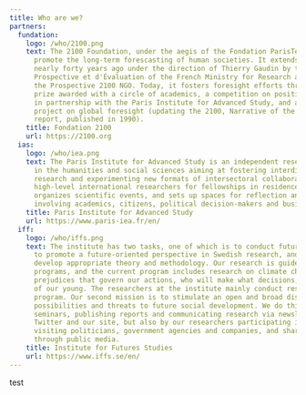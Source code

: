 ```yaml
---
title: Who are we?
partners:
  fundation:
    logo: /who/2100.png
    text: The 2100 Foundation, under the aegis of the Fondation ParisTech, aims to
      promote the long-term forescasting of human societies. It extends the work begun
      nearly forty years ago under the direction of Thierry Gaudin by the Centre de
      Prospective et d'Évaluation of the French Ministry for Research and then by
      the Prospective 2100 NGO. Today, it fosters foresight efforts through a thesis
      prize awarded with a circle of academics, a competition on positive futures
      in partnership with the Paris Institute for Advanced Study, and an international
      project on global foresight (updating the 2100, Narrative of the Next Century
      report, published in 1990).
    title: Fondation 2100
    url: https://2100.org
  ias:
    logo: /who/iea.png
    text: The Paris Institute for Advanced Study is an independent research center
      in the humanities and social sciences aiming at fostering interdisciplinary
      research and experimenting new formats of intersectoral collaborations. It invites
      high-level international researchers for fellowships in residence in Paris,
      organizes scientific events, and sets up spaces for reflection and exchange
      involving academics, citizens, political decision-makers and businesses.
    title: Paris Institute for Advanced Study
    url: https://www.paris-iea.fr/en/
  iff:
    logo: /who/iffs.png
    text: The institute has two tasks, one of which is to conduct future studies,
      to promote a future-oriented perspective in Swedish research, and to use and
      develop appropriate theory and methodology. Our research is guided by research
      programs, and the current program includes research on climate change, new technologies,
      prejudices that govern our actions, who will make what decisions, and the well-being
      of our young. The researchers at the institute mainly conduct research in this
      program. Our second mission is to stimulate an open and broad discussion about
      possibilities and threats to future social development. We do this by organizing
      seminars, publishing reports and communicating research via newsletters, Facebook,
      Twitter and our site, but also by our researchers participating in debates,
      visiting politicians, government agencies and companies, and sharing their knowledge
      through public media.
    title: Institute for Futures Studies
    url: https://www.iffs.se/en/
---
```


test